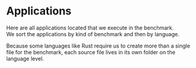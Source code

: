 # Applications
Here are all applications located that we execute in the benchmark.  
We sort the applications by kind of benchmark and then by language.

Because some languages like Rust require us to create more than a single file for the benchmark, each source file lives in its own folder on the language level.